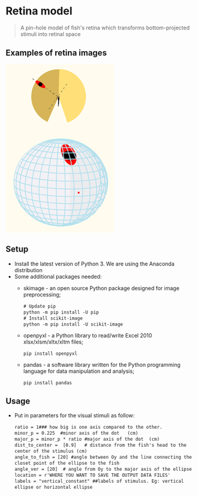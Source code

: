 # Retina model
> A pin-hole model of fish's retina which transforms bottom-projected stimuli into retinal space

## Examples of retina images 
![Example image](./retina_image.png)

## Setup
* Install the latest version of Python 3. We are using the Anaconda distribution
* Some additional packages needed: 
    * skimage - an open source Python package designed for image preprocessing; 
      ```
      # Update pip
      python -m pip install -U pip
      # Install scikit-image
      python -m pip install -U scikit-image
      ```   
    * openpyxl  - a Python library to read/write Excel 2010 xlsx/xlsm/xltx/xltm files; 
      ```
      pip install openpyxl      
      ```
   
    * pandas - a software library written for the Python programming language for data manipulation and analysis; 
      ```
      pip install pandas
      ```

## Usage
* Put in parameters for the visual stimuli as follow:
   ```
   ratio = 1### how big is one axis compared to the other.
   minor_p = 0.225  #minor axis of the dot   (cm)
   major_p = minor_p * ratio #major axis of the dot  (cm)
   dist_to_center =  [0.9]   # distance from the fish's head to the center of the stimulus (cm) 
   angle_to_fish = [20] #angle between Oy and the line connecting the closet point of the ellipse to the fish
   angle_ver = [20]  # angle from Oy to the major axis of the ellipse  
   location = r'WHERE YOU WANT TO SAVE THE OUTPUT DATA FILES'
   labels = "vertical_constant" ##labels of stimulus. Eg: vertical ellipse or horizontal ellipse
   ```
   
